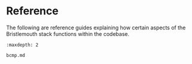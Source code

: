 # Reference

The following are reference guides explaining how certain aspects of the Bristlemouth stack functions within the codebase.

```{toctree}
:maxdepth: 2

bcmp.md
```

